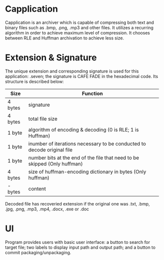 # Capplication

Capplication is an archiver which is capable of compressing both text and binary files such as .bmp, .png, .mp3 and other files. It utilizes a recurring algorithm in order to achieve maximum level of compression. It chooses between RLE and Huffman archivation to achieve less size.

# Extension & Signature

The unique extension and corresponding signature is used for this application: .seven; the signature is CAFE FADE in the hexadecimal code. Its structure is described below:

| Size    | Function                                                                  |
|---------|---------------------------------------------------------------------------|
| 4 bytes | signature                                                                 |
| 4 bytes | total file size                                                           |
| 1 byte  | algorithm of encoding & decoding (0 is RLE; 1 is Huffman)                 |
| 1 byte  | inumber of iterations necessary to be conducted to decode original file   |
| 1 byte  | number bits at the end of the file that need to be skipped (Only huffman) |
| 4 bytes | size of huffman-encoding dictionary in bytes (Only huffman)               |
| - bytes | content                                                                   |

Decoded file has recoveried extension if the original one was .txt, .bmp, .jpg, .png, .mp3, .mp4, .docx, .exe or .doc

# UI

Program provides users with basic user interface: a button to search for target file; two labels to display input path and output path; and a button to commit packaging/unpackaging.
